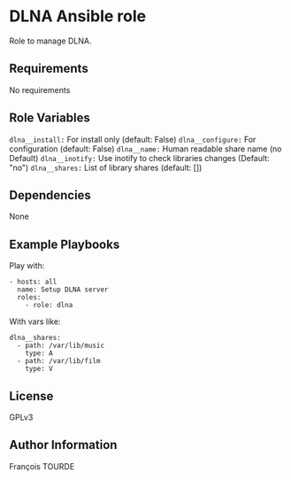 DLNA Ansible role
==================

Role to manage DLNA.

Requirements
------------

No requirements

Role Variables
--------------

`dlna__install:` For install only (default: False)
`dlna__configure:` For configuration  (default: False)
`dlna__name:` Human readable share name (no Default)
`dlna__inotify:` Use inotify to check libraries changes (Default: "no")
`dlna__shares:` List of library shares (default: [])


Dependencies
------------

None

Example Playbooks
-----------------

Play with:

```
- hosts: all
  name: Setup DLNA server
  roles:
    - role: dlna
```

With vars like:

```
dlna__shares:
  - path: /var/lib/music
    type: A
  - path: /var/lib/film
    type: V
```

License
-------

GPLv3

Author Information
------------------

François TOURDE

